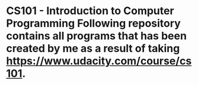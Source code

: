 CS101 - Introduction to Computer Programming
Following repository contains all programs that has been created by me as a result of taking https://www.udacity.com/course/cs101.
=====
